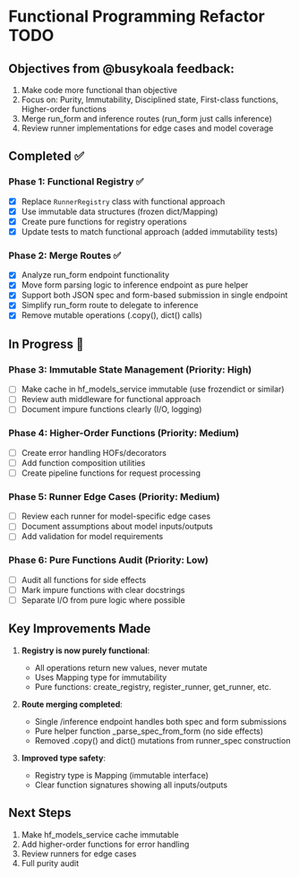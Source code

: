 # Functional Programming Refactor TODO

## Objectives from @busykoala feedback:
1. Make code more functional than objective
2. Focus on: Purity, Immutability, Disciplined state, First-class functions, Higher-order functions
3. Merge run_form and inference routes (run_form just calls inference)
4. Review runner implementations for edge cases and model coverage

## Completed ✅

### Phase 1: Functional Registry ✅
- [x] Replace `RunnerRegistry` class with functional approach
- [x] Use immutable data structures (frozen dict/Mapping)
- [x] Create pure functions for registry operations
- [x] Update tests to match functional approach (added immutability tests)

### Phase 2: Merge Routes ✅
- [x] Analyze run_form endpoint functionality
- [x] Move form parsing logic to inference endpoint as pure helper
- [x] Support both JSON spec and form-based submission in single endpoint
- [x] Simplify run_form route to delegate to inference
- [x] Remove mutable operations (.copy(), dict() calls)

## In Progress 🔄

### Phase 3: Immutable State Management (Priority: High)
- [ ] Make cache in hf_models_service immutable (use frozendict or similar)
- [ ] Review auth middleware for functional approach
- [ ] Document impure functions clearly (I/O, logging)

### Phase 4: Higher-Order Functions (Priority: Medium)
- [ ] Create error handling HOFs/decorators
- [ ] Add function composition utilities
- [ ] Create pipeline functions for request processing

### Phase 5: Runner Edge Cases (Priority: Medium)
- [ ] Review each runner for model-specific edge cases
- [ ] Document assumptions about model inputs/outputs
- [ ] Add validation for model requirements

### Phase 6: Pure Functions Audit (Priority: Low)
- [ ] Audit all functions for side effects
- [ ] Mark impure functions with clear docstrings
- [ ] Separate I/O from pure logic where possible

## Key Improvements Made

1. **Registry is now purely functional**:
   - All operations return new values, never mutate
   - Uses Mapping type for immutability
   - Pure functions: create_registry, register_runner, get_runner, etc.

2. **Route merging completed**:
   - Single /inference endpoint handles both spec and form submissions
   - Pure helper function _parse_spec_from_form (no side effects)
   - Removed .copy() and dict() mutations from runner_spec construction

3. **Improved type safety**:
   - Registry type is Mapping (immutable interface)
   - Clear function signatures showing all inputs/outputs

## Next Steps
1. Make hf_models_service cache immutable
2. Add higher-order functions for error handling
3. Review runners for edge cases
4. Full purity audit
